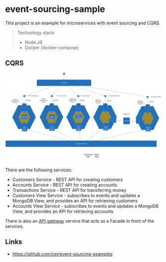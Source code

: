 # event-sourcing-sample

This project is an example for microservices with event sourcing and CQRS.

> Technology stack:
> - Node.JS
> - Docker (docker-compose)

## CQRS
![CQRS architecture](resources/cqrs-application-architecture.png)

There are the following  services:

* Customers Service - REST API for creating customers
* Accounts Service - REST API for creating accounts
* Transactions Service - REST API for transferring money
* Customers View Service  - subscribes to events and updates a MongoDB View, and provides an API for retrieving customers
* Accounts View Service - subscribes to events and updates a MongoDB View, and provides an API for retrieving accounts

There is also an [API gateway](http://microservices.io/patterns/apigateway.html) service that acts as a Facade in front of the services.

## Links
- https://github.com/cer/event-sourcing-examples
